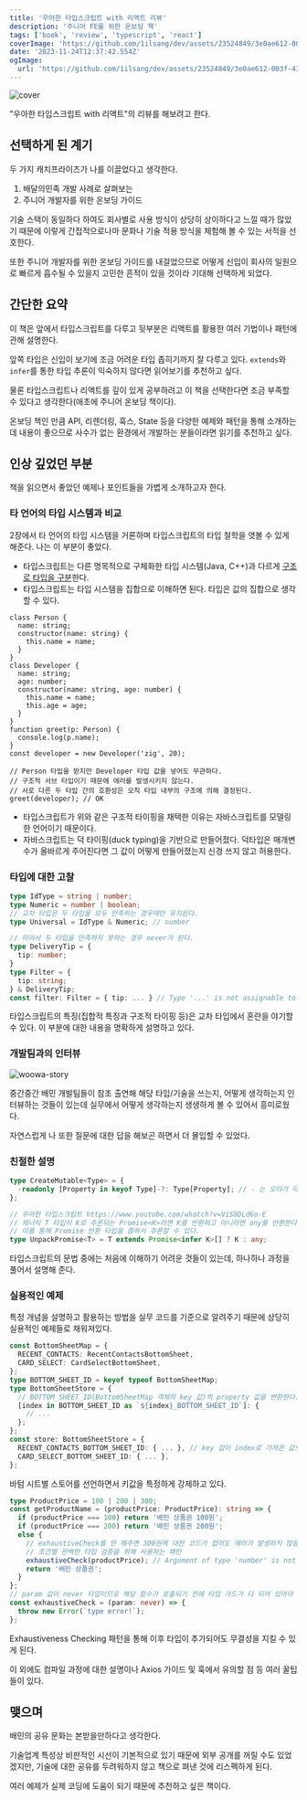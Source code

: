 ```yaml
---
title: '우아한 타입스크립트 with 리액트 리뷰'
description: '주니어 FE를 위한 온보딩 책'
tags: ['book', 'review', 'typescript', 'react']
coverImage: 'https://github.com/1ilsang/dev/assets/23524849/3e0ae612-003f-43e9-a6b0-d481697fc280'
date: '2023-11-24T12:37:42.554Z'
ogImage:
  url: 'https://github.com/1ilsang/dev/assets/23524849/3e0ae612-003f-43e9-a6b0-d481697fc280'
---
```


![cover](https://github.com/1ilsang/dev/assets/23524849/3e0ae612-003f-43e9-a6b0-d481697fc280 'cover')

"우아한 타입스크립트 with 리액트"의 리뷰를 해보려고 한다.

## 선택하게 된 계기

두 가지 캐치프라이즈가 나를 이끌었다고 생각한다.

1. 배달의민족 개발 사례로 살펴보는
2. 주니어 개발자를 위한 온보딩 가이드

기술 스택이 동일하다 하여도 회사별로 사용 방식이 상당히 상이하다고 느낄 때가 많았기 때문에 이렇게 간접적으로나마 문화나 기술 적용 방식을 체험해 볼 수 있는 서적을 선호한다.

또한 주니어 개발자를 위한 온보딩 가이드를 내걸었으므로 어떻게 신입이 회사의 일원으로 빠르게 흡수될 수 있을지 고민한 흔적이 있을 것이라 기대해 선택하게 되었다.

## 간단한 요약

이 책은 앞에서 타입스크립트를 다루고 뒷부분은 리액트를 활용한 여러 기법이나 패턴에 관해 설명한다.

앞쪽 타입은 신입이 보기에 조금 어려운 타입 좁히기까지 잘 다루고 있다. `extends`와 `infer`를 통한 타입 추론이 익숙하지 않다면 읽어보기를 추천하고 싶다.

물론 타입스크립트나 리액트를 깊이 있게 공부하려고 이 책을 선택한다면 조금 부족할 수 있다고 생각한다(애초에 주니어 온보딩 책이다).

온보딩 책인 만큼 API, 리렌더링, 훅스, State 등을 다양한 예제와 패턴을 통해 소개하는데 내용이 좋으므로 사수가 없는 환경에서 개발하는 분들이라면 읽기를 추천하고 싶다.

## 인상 깊었던 부분

책을 읽으면서 좋았던 예제나 포인트들을 가볍게 소개하고자 한다.

### 타 언어의 타입 시스템과 비교

2장에서 타 언어의 타입 시스템을 거론하며 타입스크립트의 타입 철학을 엿볼 수 있게 해준다. 나는 이 부분이 좋았다.

- 타입스크립트는 다른 명목적으로 구체화한 타입 시스템(Java, C++)과 다르게 <u>구조로 타입을 구분</u>한다.
- 타입스크립트는 타입 시스템을 집합으로 이해하면 된다. 타입은 값의 집합으로 생각할 수 있다.

```tsx
class Person {
  name: string;
  constructor(name: string) {
    this.name = name;
  }
}
class Developer {
  name: string;
  age: number;
  constructor(name: string, age: number) {
    this.name = name;
    this.age = age;
  }
}
function greet(p: Person) {
  console.log(p.name);
}
const developer = new Developer('zig', 20);

// Person 타입을 받지만 Developer 타입 값을 넣어도 무관하다.
// 구조적 서브 타입이기 때문에 에러를 발생시키지 않는다.
// 서로 다른 두 타입 간의 호환성은 오직 타입 내부의 구조에 의해 결정된다.
greet(developer); // OK
```

- 타입스크립트가 위와 같은 구조적 타이핑을 채택한 이유는 자바스크립트를 모델링한 언어이기 때문이다.
- 자바스크립트는 덕 타이핑(duck typing)을 기반으로 만들어졌다. 덕타입은 매개변수가 올바르게 주어진다면 그 값이 어떻게 만들어졌는지 신경 쓰지 않고 허용한다.

### 타입에 대한 고찰

```ts
type IdType = string | number;
type Numeric = number | boolean;
// 교차 타입은 두 타입을 모두 만족하는 경우에만 유지된다.
type Universal = IdType & Numeric; // number

// 따라서 두 타입을 만족하지 못하는 경우 never가 된다.
type DeliveryTip = {
  tip: number;
}
type Filter = {
  tip: string;
} & DeliveryTip;
const filter: Filter = { tip: ... } // Type '...' is not assignable to type 'never'.
```

타입스크립트의 특징(집합적 특징과 구조적 타이핑 등)은 교차 타입에서 혼란을 야기할 수 있다. 이 부분에 대한 내용을 명확하게 설명하고 있다.

### 개발팀과의 인터뷰

![woowa-story](https://github.com/1ilsang/dev/assets/23524849/7e43ccaf-306d-48f0-b0aa-48151564e8ee)

중간중간 배민 개발팀들이 참조 출연해 해당 타입/기술을 쓰는지, 어떻게 생각하는지 인터뷰하는 것들이 있는데 실무에서 어떻게 생각하는지 생생하게 볼 수 있어서 흥미로웠다.

자연스럽게 나 또한 질문에 대한 답을 해보곤 하면서 더 몰입할 수 있었다.

### 친절한 설명

```ts
type CreateMutable<Type> = {
  -readonly [Property in keyof Type]-?: Type[Property]; // - 는 오타가 아니다.
};

// 우아한 타입스크립트 https://www.youtube.com/whatch?v=ViS8DLd6o-E
// 제너릭 T 타입이 K로 추론되는 Promise<K>라면 K를 반환하고 아니라면 any를 반환한다.
// 이를 통해 Promise 반환 타입을 좁혀서 추론할 수 있다.
type UnpackPromise<T> = T extends Promise<infer K>[] ? K : any;
```

타입스크립트의 문법 중에는 처음에 이해하기 어려운 것들이 있는데, 하나하나 과정을 풀어서 설명해 준다.

### 실용적인 예제

특정 개념을 설명하고 활용하는 방법을 실무 코드를 기준으로 알려주기 때문에 상당히 실용적인 예제들로 채워져있다.

```ts
const BottomSheetMap = {
  RECENT_CONTACTS: RecentContactsBottomSheet,
  CARD_SELECT: CardSelectBottomSheet,
};
type BOTTOM_SHEET_ID = keyof typeof BottomSheetMap;
type BottomSheetStore = {
  // BOTTOM_SHEET_ID(BottomSheetMap 객체의 key 값)의 property 값을 변환한다.
  [index in BOTTOM_SHEET_ID as `${index}_BOTTOM_SHEET_ID`]: {
    // ...
  };
};
const store: BottomSheetStore = {
  RECENT_CONTACTS_BOTTOM_SHEET_ID: { ... }, // key 값이 index로 가져온 값으로 변환된다.
  CARD_SELECT_BOTTOM_SHEET_ID: { ... },
};
```

바텀 시트별 스토어를 선언하면서 키값을 특정하게 강제하고 있다.

```ts
type ProductPrice = 100 | 200 | 300;
const getProductName = (productPrice: ProductPrice): string => {
  if (productPrice === 100) return '배민 상품권 100원';
  if (productPrice === 200) return '배민 상품권 200원';
  else {
    // exhaustiveCheck를 안 해주면 300원에 대한 코드가 없어도 에러가 발생하지 않음.
    // 조건별 완벽한 타입 검증을 위해 사용하는 패턴
    exhaustiveCheck(productPrice); // Argument of type 'number' is not assignable to parameter of type 'never'.
    return '배민 상품권';
  }
};
// param 값이 never 타입이므로 해당 함수가 호출되기 전에 타입 가드가 다 되어 있어야 한다.
const exhaustiveCheck = (param: never) => {
  throw new Error(`type error!`);
};
```

Exhaustiveness Checking 패턴을 통해 이후 타입이 추가되어도 무결성을 지킬 수 있게 된다.

이 외에도 컴파일 과정에 대한 설명이나 Axios 가이드 및 훅에서 유의할 점 등 여러 꿀팁들이 있다.

## 맺으며

배민의 공유 문화는 본받을만하다고 생각한다.

기술업계 특성상 비판적인 시선이 기본적으로 있기 때문에 외부 공개를 꺼릴 수도 있었겠지만, 기술에 대한 공유를 두려워하지 않고 책으로 펴낸 것에 리스펙하게 된다.

여러 예제가 실제 코딩에 도움이 되기 때문에 추천하고 싶은 책이다.

